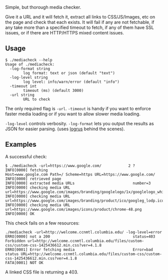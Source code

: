 Simple, but thorough media checker.

Give it a URL and it will fetch it, extract all links to
CSS/JS/Images, etc on the page and check that each exists. It will
fail if any are not fetchable, if any take more than a specified
timeout to fetch, if any of them have SSL issues, or if there are
HTTP/HTTPS mixed content issues.


## Usage


```
$ ./mediacheck --help
Usage of ./mediacheck:
  -log-format string
        log format: text or json (default "text")
  -log-level string
        log level: info/warn/error (default "info")
  -timeout int
        timeout (ms) (default 3000)
  -url string
        URL to check
```

The only required flag is `-url`. `-timeout` is handy if you want to
enforce faster media loading or if you want to allow slower media
loading.

`-log-level` controls verbosity. `-log-format` lets you output the
results as JSON for easier parsing. (uses
[logrus](https://github.com/Sirupsen/logrus) behind the scenes).

## Examples

A successful check:

```
$ ./mediacheck -url=https://www.google.com/            2 ?
INFO[0000] fetching                                      Host=www.google.com Path=/ Scheme=https URL=https://www.google.com/
INFO[0000] retrieved page                               
INFO[0000] extracted media URLs                          number=3
INFO[0000] checking media URL                            url=https://www.google.com/images/branding/googlelogo/1x/googlelogo_white_background_color_272x92dp.png
INFO[0000] checking media URL                            url=https://www.google.com/images/branding/product/ico/googleg_lodp.ico
INFO[0000] checking media URL                            url=https://www.google.com/images/icons/product/chrome-48.png
INFO[0000] OK                                           
```

This check fails on a few resources:

```
./mediacheck -url=http://welcome.ccnmtl.columbia.edu/ -log-level=error
ERRO[0000] not a 200                                     status=403 Forbidden url=http://welcome.ccnmtl.columbia.edu/files/custom-css/custom-css-1425436612.min.css?ver=4.1.8
ERRO[0001] Error fetching media                          Error=bad status URL=http://welcome.ccnmtl.columbia.edu/files/custom-css/custom-css-1425436612.min.css?ver=4.1.8
FATA[0001] NOT OK                                       
```

A linked CSS file is returning a 403.
